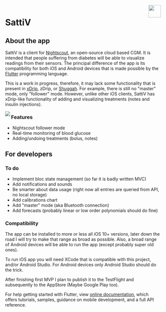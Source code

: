 <img align="right" height=40 src="assets/misc/logo2.png">

# SattiV

## About the app

SattiV is a client for [Nightscout](http://nightscout.github.io), an open-source cloud based CGM.
It is intended that people suffering from diabetes will be able to visualize readings from their
sensors. The principal difference of the app is its compatibility for both iOS and Android devices
that is made possible by the [Flutter](https://flutter.dev) programming language.

This is a work in progress, therefore, it may lack some functionality that is present in
[xDrip](https://github.com/NightscoutFoundation/xDrip), zDrip, or
[Shuggah](https://apps.apple.com/sa/app/shuggah/id1586789452). For example, there is still no
"master" mode, only "follower" mode. However, unlike other iOS clients, SattiV has xDrip-like
functionality of  adding and visualizing treatments (notes and insulin injections).

<img align="left" src="assets/readme_images/img1.png">


### Features
* Nightscout follower mode
* Real-time monitoring of blood glucose
* Adding/undoing treatments (bolus, notes)


## For developers

### To do
* Implement bloc state management (so far it is badly written MVC)
* Add notifications and sounds
* Be smarter about data usage (right now all entries are queried from API, no local storage)
* Add calibrations chart
* Add "master" mode (aka Bluetooth connection)
* Add forecasts (probably linear or low order polynomials should do fine)

### Compatibility

The app can be installed to more or less all iOS 10+ versions, later down the road I will try to make
that range as broad as possible. Also, a broad range of Android devices will be able to run the app
(except probably super old ones).

To run iOS app you will need XCode that is compatible with this project, and/or Android Studio. For
Android devices only Android Studio should do the trick.

After finishing first MVP I plan to publish it to the TestFlight and subsequently to the AppStore (Maybe Google Play too). 

For help getting started with Flutter, view
[online documentation](https://flutter.dev/docs), which offers tutorials,
samples, guidance on mobile development, and a full API reference.

